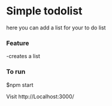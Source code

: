 # Simple todolist

here you can add a list for your to do list


### Feature

-creates a list

### To run 

$npm start


Visit http://Localhost:3000/